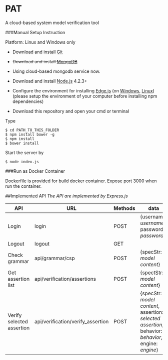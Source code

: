 # PAT
A cloud-based system model verification tool

###Manual Setup Instruction

Platform: Linux and Windows only

* Download and install [Git](https://git-scm.com/download/win)

* ~~Download and install [MongoDB](https://www.mongodb.org/downloads#production)~~ 

* Using cloud-based mongodb service now.

* Download and install [Node.js](https://nodejs.org/en/) 4.2.3+

* Configure the environment for installing [Edge.js](https://github.com/tjanczuk/edge) (on [Windows](https://github.com/tjanczuk/edge#windows), [Linux](https://github.com/tjanczuk/edge#linux)) (please setup the environment of your computer before installing npm dependencies)

* Download this repository and open your cmd or terminal

Type
```
$ cd PATH_TO_THIS_FOLDER
$ npm install bower -g
$ npm install
$ bower install
```

Start the server by

```
$ node index.js
```

###Run as Docker Container

Dockerfile is provided for build docker container.
Expose port 3000 when run the container.

##Implemented API
_The API are implemented by Express.js_

| API  | URL | Methods | data| 
| ------|------- | -----|-------- |
| Login  | login | POST | {username: _username_, password: _password_}|
| Logout  | logout | GET| |
| Check grammar| api/grammar/csp| POST| {specStr: _model content_}|
| Get assertion list| api/verification/assertions| POST|{spectStr: _model content_}|
| Verify selected assertion| api/verification/verify_assertion| POST| {specStr: _model content_, assertion: _selected assertion_, behavior: _behavior_, engine: _engine_}|
